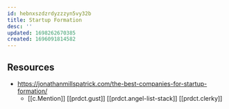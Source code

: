 ```yaml
---
id: hebnxszdzrdyzzzyn5vy32b
title: Startup Formation
desc: ''
updated: 1698262670385
created: 1696091814582
---
```


## Resources

- https://jonathanmillspatrick.com/the-best-companies-for-startup-formation/
  - [[c.Mention]] [[prdct.gust]] [[prdct.angel-list-stack]] [[prdct.clerky]]